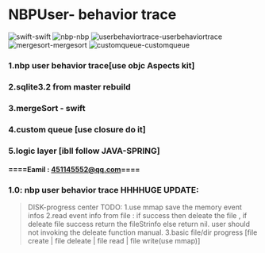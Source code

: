 # NBPUser- behavior trace


![swift](http://chuantu.biz/t6/273/1522900210x1822611227.jpg)-swift
![nbp](http://chuantu.biz/t6/273/1522900210x1822611227.jpg)-nbp
![userbehaviortrace](http://chuantu.biz/t6/273/1522900210x1822611227.jpg)-userbehaviortrace
![mergesort](http://chuantu.biz/t6/273/1522900210x1822611227.jpg)-mergesort
![customqueue](http://chuantu.biz/t6/273/1522900210x1822611227.jpg)-customqueue  





### 1.nbp user behavior trace[use objc Aspects kit]

### 2.sqlite3.2 from master rebuild ###

### 3.mergeSort - swift

### 4.custom queue [use closure do it]

### 5.logic layer [ibll follow JAVA-SPRING]

#### ====Eamil : 451145552@qq.com====


### 1.0: nbp user behavior trace  HHHHUGE UPDATE:
 > DISK-progress center
 > TODO:
 > 1.use mmap save the memory event infos
 > 2.read event info from file : if success then deleate the file ,
   if deleate file success return the fileStrinfo else return nil.
   user should not invoking the deleate function manual.
 > 3.basic file/dir progress [file create | file deleate | file read | file write(use mmap)]
